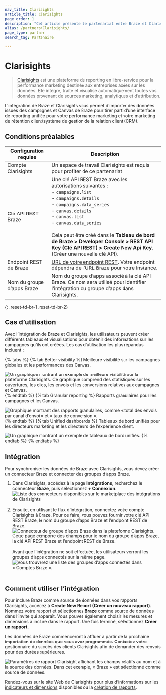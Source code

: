 ```yaml
---
nav_title: Clarisights
article_title: Clarisights
page_order: 1
description: "Cet article présente le partenariat entre Braze et Clarisights, une plateforme de reporting en libre-service pour le performance marketing."
alias: /partners/Clarisights/
page_type: partner
search_tag: Partenaire

---
```


# Clarisights

> [Clarisights][2] est une plateforme de reporting en libre-service pour la performance marketing destinée aux entreprises axées sur les données. Elle intègre, traite et visualise automatiquement toutes vos données provenant de sources marketing, analytiques et d’attribution.

L’intégration de Braze et Clarisights vous permet d’importer des données issues des campagnes et Canvas de Braze pour tirer parti d’une interface de reporting unifiée pour votre performance marketing et votre marketing de rétention client/système de gestion de la relation client (CRM).

## Conditions préalables

| Configuration requise | Description |
| ----------- | ----------- |
| Compte Clarisights | Un espace de travail Clarisights est requis pour profiter de ce partenariat |
| Clé API REST Braze | Une clé API REST Braze avec les autorisations suivantes :  <br> - `campaigns.list` <br>  - `campaigns.details`<br> - `campaigns.data_series` <br> - `canvas.details`<br> - `canvas.list` <br>  - `canvas.data_series` <br><br> Cela peut être créé dans le **Tableau de bord de Braze > Developer Console > REST API Key (Clé API REST) > Create New Api Key**.  (Créer une nouvelle clé API).|
| Endpoint REST de Braze | [URL de votre endpoint REST][1]. Votre endpoint dépendra de l’URL Braze pour votre instance. |
| Nom du groupe d’apps Braze | Nom du groupe d’apps associé à la clé API Braze. Ce nom sera utilisé pour identifier l’intégration du groupe d’apps dans Clarisights. |
{: .reset-td-br-1 .reset-td-br-2}

## Cas d’utilisation

Avec l’intégration de Braze et Clarisights, les utilisateurs peuvent créer différents tableaux et visualisations pour obtenir des informations sur les campagnes qu’ils ont créées. Les cas d’utilisation les plus répandus incluent :

{% tabs %}
{% tab Better visibility %}
Meilleure visibilité sur les campagnes globales et les performances des Canvas.

![Un graphique montrant un exemple de meilleure visibilité sur la plateforme Clarisights. Ce graphique comprend des statistiques sur les ouvertures, les clics, les envois et les conversions relatives aux campagnes et Canvas.]({{site.baseurl}}/assets/img/clarisights/overall_view.png)
{% endtab %}
{% tab Granular reporting %}
Rapports granulaires pour les campagnes et les Canvas.

![Graphique montrant des rapports granulaires, comme « total des envois par canal d’envoi » et « taux de conversion ».]({{site.baseurl}}/assets/img/clarisights/unified_dashboard.png)
{% endtab %}
{% tab Unified dashboards %}
Tableaux de bord unifiés pour les directeurs marketing et les directeurs de l’expérience client.

![Un graphique montrant un exemple de tableaux de bord unifiés.]({{site.baseurl}}/assets/img/clarisights/granular_reporting.png)
{% endtab %}
{% endtabs %}

## Intégration

Pour synchroniser les données de Braze avec Clarisights, vous devez créer un connecteur Braze et connecter des groupes d’apps Braze.

1. Dans Clarisights, accédez à la page **Intégrations**, recherchez le connecteur **Braze**, puis sélectionnez **+ Connexion**.<br>![Liste des connecteurs disponibles sur le marketplace des intégrations de Clarisights.][6]<br><br>
2. Ensuite, en utilisant le flux d’intégration, connectez votre compte Clarisights à Braze. Pour ce faire, vous pouvez fournir votre clé API REST Braze, le nom du groupe d’apps Braze et l’endpoint REST de Braze.<br>![Connecteur de groupe d’apps Braze dans la plateforme Clarisights. Cette page comporte des champs pour le nom du groupe d’apps Braze, la clé API REST Braze et l’endpoint REST de Braze.][7]<br><br>Avant que l’intégration ne soit effectuée, les utilisateurs verront les groupes d’apps connectés sur la même page.<br>![Vous trouverez une liste des groupes d’apps connectés dans « Comptes Braze ».][9]<br><br>

## Comment utiliser l’intégration


Pour inclure Braze comme source de données dans vos rapports Clarisights, accédez à **Create New Report (Créer un nouveau rapport)**. Nommez votre rapport et sélectionnez **Braze** comme source de données dans l’invite qui apparaît. Vous pouvez également choisir les mesures et dimensions à inclure dans le rapport. Une fois terminé, sélectionnez **Créer un rapport**. 

Les données de Braze commenceront à affluer à partir de la prochaine importation de données que vous avez programmée. Contactez votre gestionnaire du succès des clients Clarisights afin de demander des renvois pour des durées supérieures. 

![Paramètres de rapport Clarisight affichant les champs relatifs au nom et à la source des données. Dans cet exemple, « Braze » est sélectionné comme source de données.][8]

Rendez-vous sur le site Web de Clarisights pour plus d’informations sur les [indicateurs et dimensions][10] disponibles ou la [création de rapports][11].

[1]: {{site.baseurl}}/developer_guide/rest_api/basics/#endpoints
[2]: https://clarisights.com
[3]: {{site.baseurl}}/assets/img/clarisights/overall_view.png
[4]: {{site.baseurl}}/assets/img/clarisights/unified_dashboard.png
[5]: {{site.baseurl}}/assets/img/clarisights/granular_reporting.png
[6]: {{site.baseurl}}/assets/img/clarisights/integrations.png
[7]: {{site.baseurl}}/assets/img/clarisights/braze_flow.png
[8]: {{site.baseurl}}/assets/img/clarisights/braze_report.png
[9]: {{site.baseurl}}/assets/img/clarisights/connected.png
[10]: https://help.clarisights.com/en/articles/5670864-braze-metrics-and-dimensions
[11]: https://help.clarisights.com/en/articles/1421478-creating-a-report-using-clarisights
